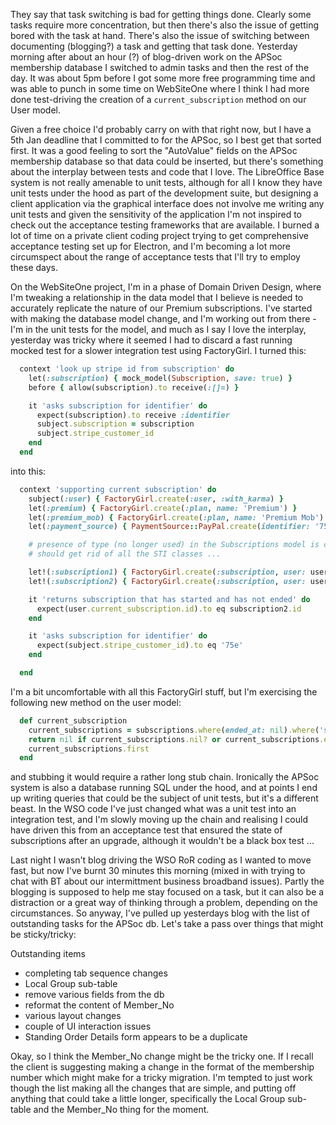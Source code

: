 They say that task switching is bad for getting things done.  Clearly some tasks require more concentration, but then there's also the issue of getting bored with the task at hand.  There's also the issue of switching between documenting (blogging?) a task and getting that task done.  Yesterday morning after about an hour (?) of blog-driven work on the APSoc membership database I switched to admin tasks and then the rest of the day.  It was about 5pm before I got some more free programming time and was able to punch in some time on WebSiteOne where I think I had more done test-driving the creation of a `current_subscription` method on our User model.  

Given a free choice I'd probably carry on with that right now, but I have a 5th Jan deadline that I committed to for the APSoc, so I best get that sorted first.  It was a good feeling to sort the "AutoValue" fields on the APSoc membership database so that data could be inserted, but there's something about the interplay between tests and code that I love.  The LibreOffice Base system is not really amenable to unit tests, although for all I know they have unit tests under the hood as part of the development suite, but designing a client application via the graphical interface does not involve me writing any unit tests and given the sensitivity of the application I'm not inspired to check out the acceptance testing frameworks that are available.  I burned a lot of time on a private client coding project trying to get comprehensive acceptance testing set up for Electron, and I'm becoming a lot more circumspect about the range of acceptance tests that I'll try to employ these days.

On the WebSiteOne project, I'm in a phase of Domain Driven Design, where I'm tweaking a relationship in the data model that I believe is needed to accurately replicate the nature of our Premium subscriptions.  I've started with making the database model change, and I'm working out from there - I'm in the unit tests for the model, and much as I say I love the interplay, yesterday was tricky where it seemed I had to discard a fast running mocked test for a slower integration test using FactoryGirl. I turned this:

```rb
  context 'look up stripe id from subscription' do
    let(:subscription) { mock_model(Subscription, save: true) }
    before { allow(subscription).to receive(:[]=) }

    it 'asks subscription for identifier' do
      expect(subscription).to receive :identifier
      subject.subscription = subscription
      subject.stripe_customer_id
    end
  end
```

into this:

```rb
  context 'supporting current subscription' do
    subject(:user) { FactoryGirl.create(:user, :with_karma) }
    let(:premium) { FactoryGirl.create(:plan, name: 'Premium') }
    let(:premium_mob) { FactoryGirl.create(:plan, name: 'Premium Mob') }
    let(:payment_source) { PaymentSource::PayPal.create(identifier: '75e') }

    # presence of type (no longer used) in the Subscriptions model is confusing ...
    # should get rid of all the STI classes ...

    let!(:subscription1) { FactoryGirl.create(:subscription, user: user, plan: premium, started_at: 2.days.ago, ended_at: 1.day.ago) }
    let!(:subscription2) { FactoryGirl.create(:subscription, user: user, plan: premium_mob, started_at: 1.day.ago, payment_source: payment_source) }

    it 'returns subscription that has started and has not ended' do
      expect(user.current_subscription.id).to eq subscription2.id
    end

    it 'asks subscription for identifier' do
      expect(subject.stripe_customer_id).to eq '75e'
    end

  end
```
  
  I'm a bit uncomfortable with all this FactoryGirl stuff, but I'm exercising the following new method on the user model:

```rb
  def current_subscription
    current_subscriptions = subscriptions.where(ended_at: nil).where('started_at < :now', {now: DateTime.now})
    return nil if current_subscriptions.nil? or current_subscriptions.empty?
    current_subscriptions.first
  end
```

and stubbing it would require a rather long stub chain.  Ironically the APSoc system is also a database running SQL under the hood, and at points I end up writing queries that could be the subject of unit tests, but it's a different beast.  In the WSO code I've just changed what was a unit test into an integration test, and I'm slowly moving up the chain and realising I could have driven this from an acceptance test that ensured the state of subscriptions after an upgrade, although it wouldn't be a black box test ...

Last night I wasn't blog driving the WSO RoR coding as I wanted to move fast, but now I've burnt 30 minutes this morning (mixed in with trying to chat with BT about our intermittment business broadband issues).  Partly the blogging is supposed to help me stay focused on a task, but it can also be a distraction or a great way of thinking through a problem, depending on the circumstances.  So anyway, I've pulled up yesterdays blog with the list of outstanding tasks for the APSoc db.  Let's take a pass over things that might be sticky/tricky:

Outstanding items
* completing tab sequence changes
* Local Group sub-table
* remove various fields from the db
* reformat the content of Member_No
* various layout changes
* couple of UI interaction issues
* Standing Order Details form appears to be a duplicate

Okay, so I think the Member_No change might be the tricky one.  If I recall the client is suggesting making a change in the format of the membership number which might make for a tricky migration.  I'm tempted to just work though the list making all the changes that are simple, and putting off anything that could take a little longer, specifically the Local Group sub-table and the Member_No thing for the moment.

